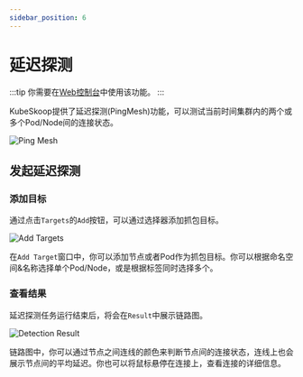 ```yaml
---
sidebar_position: 6
---
```


# 延迟探测

:::tip
你需要在[Web控制台](./web-console.md)中使用该功能。
:::

KubeSkoop提供了延迟探测(PingMesh)功能，可以测试当前时间集群内的两个或多个Pod/Node间的连接状态。

![Ping Mesh](/img/ping_mesh.png)

## 发起延迟探测

### 添加目标

通过点击`Targets`的`Add`按钮，可以通过选择器添加抓包目标。

![Add Targets](/img/latency-detection-add-target.png)

在`Add Target`窗口中，你可以添加节点或者Pod作为抓包目标。你可以根据命名空间&名称选择单个Pod/Node，或是根据标签同时选择多个。

### 查看结果

延迟探测任务运行结束后，将会在`Result`中展示链路图。

![Detection Result](/img/latency-detection-result.png)

链路图中，你可以通过节点之间连线的颜色来判断节点间的连接状态，连线上也会展示节点间的平均延迟。你也可以将鼠标悬停在连接上，查看连接的详细信息。
